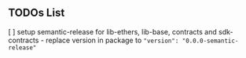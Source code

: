 ## TODOs List
[ ] setup semantic-release for lib-ethers, lib-base, contracts and sdk-contracts - replace version in package to 
`"version": "0.0.0-semantic-release"`  
